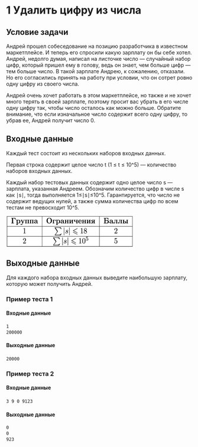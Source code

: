# 1 Удалить цифру из числа

## Условие задачи

Андрей прошел собеседование на позицию разработчика в известном маркетплейсе. И теперь его спросили какую зарплату он бы
себе хотел. Андрей, недолго думая, написал на листочке число — случайный набор цифр, который пришел ему в голову, ведь
он знает, чем больше цифр — тем больше число. В такой зарплате Андрею, к сожалению, отказали. Но его согласились принять
на работу при условии, что он сотрет ровно одну цифру из своего числа.

Андрей очень хочет работать в этом маркетплейсе, но также и не хочет много терять в своей зарплате, поэтому просит вас
убрать в его числе одну цифру так, чтобы число осталось как можно больше. Обратите внимание, что если изначальное число
содержит всего одну цифру, то убрав ее, Андрей получит число 0.

## Входные данные

Каждый тест состоит из нескольких наборов входных данных.

Первая строка содержит целое число t (1 ≤ t ≤ 10^5) — количество наборов входных данных.

Каждый набор тестовых данных содержит одно целое число s — зарплата, указанная Андреем.
Обозначим количество цифр в числе s как ∣s∣, тогда выполняется 1≤∣s∣≤10^5.
Гарантируется, что число не содержит ведущих нулей, а также сумма количества цифр по всем тестам не превосходит 10^5.

![img.png](img.png)

## Выходные данные

Для каждого набора входных данных выведите наибольшую зарплату, которую может получить Андрей.

### Пример теста 1

#### Входные данные

```
1
200000
```

#### Выходные данные

```20000```

### Пример теста 2

#### Входные данные

``
3
9
0
9123
``

#### Выходные данные

```
0
0
923
```
